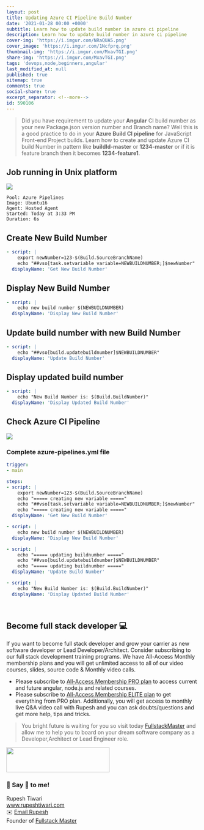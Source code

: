```yaml
---
layout: post
title: Updating Azure CI Pipeline Build Number
date: '2021-01-28 00:00 +0000'
subtitle: Learn how to update build number in azure ci pipeline
description: Learn how to update build number in azure ci pipeline
cover-img: 'https://i.imgur.com/NRaQUA5.png'
cover_image: 'https://i.imgur.com/1Ncfprq.png'
thumbnail-img: 'https://i.imgur.com/MxavTGI.png'
share-img: 'https://i.imgur.com/MxavTGI.png'
tags: 'devops,node,beginners,angular'
last_modified_at: null
published: true
sitemap: true
comments: true
social-share: true
excerpt_separator: <!--more-->
id: 590106
---
```


> Did you have requirement to update your **Angular** CI build number as your new Package.json version number and Branch name? Well this is a good practice to do in your **Azure Build CI pipeline** for JavaScript Front-end Project builds. Learn how to create and update Azure CI build Number in pattern like **buildId-master** or **1234-master** or if it is feature branch then it becomes **1234-feature1**. 

## Job running in Unix platform

![](https://i.imgur.com/1hcP4pq.png)

```shell
Pool: Azure Pipelines
Image: Ubuntu16
Agent: Hosted Agent
Started: Today at 3:33 PM
Duration: 6s
```

## Create New Build Number

```yaml
- script: | 
    export newNumber=123-$(Build.SourceBranchName)
    echo "##vso[task.setvariable variable=NEWBUILDNUMBER;]$newNumber"
  displayName: 'Get New Build Number'
```

## Display New Build Number 

```yaml
- script: |
    echo new build number $(NEWBUILDNUMBER)
  displayName: 'Display New Build Number'
```


## Update build number with new Build Number

```yaml
- script: |
    echo "##vso[build.updatebuildnumber]$NEWBUILDNUMBER"
  displayName: 'Update Build Number'
```


## Display updated build number

```yaml
- script: |
    echo "New Build Number is: $(Build.BuildNumber)"
  displayName: 'Display Updated Build Number'
```

## Check Azure CI Pipeline

![](https://i.imgur.com/KvPBbxl.png)

### Complete azure-pipelines.yml file

```yaml
trigger:
- main

steps:
- script: | 
    export newNumber=123-$(Build.SourceBranchName)
    echo "===== creating new variable ====="
    echo "##vso[task.setvariable variable=NEWBUILDNUMBER;]$newNumber"
    echo "===== creating new variable ====="
  displayName: 'Get New Build Number'

- script: |
    echo new build number $(NEWBUILDNUMBER)
  displayName: 'Display New Build Number'

- script: |
    echo "===== updating buildnumber ====="
    echo "##vso[build.updatebuildnumber]$NEWBUILDNUMBER"
    echo "===== updating buildnumber ====="
  displayName: 'Update Build Number'

- script: |
    echo "New Build Number is: $(Build.BuildNumber)"
  displayName: 'Display Updated Build Number'
```


<br/>

## Become full stack developer 💻

If you want to become full stack developer and grow your carrier as new software developer or Lead Developer/Architect. Consider subscribing to our full stack development training programs. We have All-Access Monthly membership plans and you will get unlimited access to all of our video courses, slides, source code & Monthly video calls.

- Please subscribe to [All-Access Membership PRO plan](https://www.fullstackmaster.net/pro) to access current and future angular, node.js and related courses.
- Please subscribe to [All-Access Membership ELITE plan](https://www.fullstackmaster.net/elite) to get everything from PRO plan. Additionally, you will get access to monthly live Q&A video call with Rupesh and you can ask doubts/questions and get more help, tips and tricks.

> You bright future is waiting for you so visit today [FullstackMaster](www.fullstackmaster.net) and allow me to help you to board on your dream software company as a Developer,Architect or Lead Engineer role.
<a href="https://www.fullstackmaster.net">
    <img height="65" src="https://i.imgur.com/9OCLciM.png" width="270">
</a>
 

<br/> 

### 💖 Say 👋 to me! 

<div> 
Rupesh Tiwari </div><div>
<a href="https://www.rupeshtiwari.com"> www.rupeshtiwari.com</a> </div><div>
✉️ <a href="mailto:fullstackmaster1@gmail.com?subject=Hi"> Email Rupesh</a> </div><div>
Founder of <a href="https://www.fullstackmaster.net"> Fullstack Master</a></div><div>
</div>
